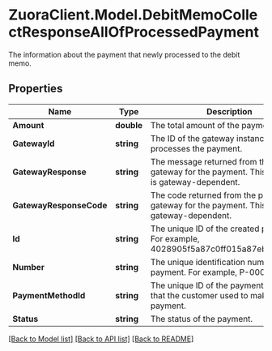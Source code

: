 # ZuoraClient.Model.DebitMemoCollectResponseAllOfProcessedPayment
The information about the payment that newly processed to the debit memo. 

## Properties

Name | Type | Description | Notes
------------ | ------------- | ------------- | -------------
**Amount** | **double** | The total amount of the payment.  | [optional] 
**GatewayId** | **string** | The ID of the gateway instance that processes the payment.  | [optional] 
**GatewayResponse** | **string** | The message returned from the payment gateway for the payment. This message is gateway-dependent.  | [optional] 
**GatewayResponseCode** | **string** | The code returned from the payment gateway for the payment. This code is gateway-dependent.  | [optional] 
**Id** | **string** | The unique ID of the created payment. For example, 4028905f5a87c0ff015a87eb6b75007f.  | [optional] 
**Number** | **string** | The unique identification number of the payment. For example, P-00000001.  | [optional] 
**PaymentMethodId** | **string** | The unique ID of the payment method that the customer used to make the payment.  | [optional] 
**Status** | **string** | The status of the payment.  | [optional] 

[[Back to Model list]](../README.md#documentation-for-models) [[Back to API list]](../README.md#documentation-for-api-endpoints) [[Back to README]](../README.md)

